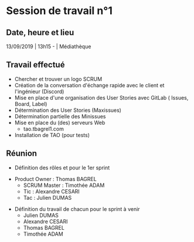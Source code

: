 # Session de travail n°1

## Date, heure et lieu
13/09/2019 | 13h15 - | Médiathèque

## Travail effectué
+ Chercher et trouver un logo SCRUM
+ Création de la conversation d'échange rapide avec le client et l'ingénieur (Discord)
+ Mise en place d'une organisation des User Stories avec GitLab ( Issues, Board, Label)
+ Détermination des User Stories (Maxissues)
+ Détermination partielle des Minissues
+ Mise en place du (des) serveurs Web
    * tao.tbagrel1.com
+ Installation de TAO (pour tests)

## Réunion
+ Définition des rôles et pour le 1er sprint
* Product Owner : Thomas BAGREL
    * SCRUM Master : Timothée ADAM
    * Tic : Alexandre CESARI
    * Tac : Julien DUMAS
    

+ Définition du travail de chacun pour le sprint à venir
    * Julien DUMAS
    * Alexandre CESARI
    * Thomas BAGREL
    * Timothée ADAM